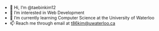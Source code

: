 - 👋 Hi, I’m @taebinkim12
- 👀 I’m interested in Web Development
- 🌱 I’m currently learning Computer Science at the University of Waterloo
- 📫 Reach me through email at t86kim@uwaterloo.ca

<!---
taebinkim12/taebinkim12 is a ✨ special ✨ repository because its `README.md` (this file) appears on your GitHub profile.
You can click the Preview link to take a look at your changes.
--->
